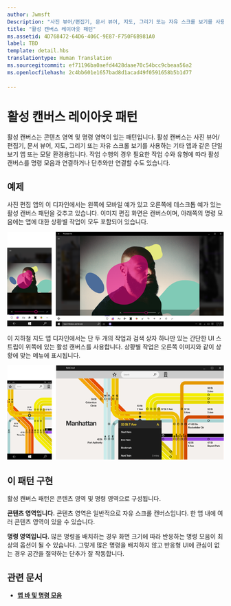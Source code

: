 ```yaml
---
author: Jwmsft
Description: "사진 뷰어/편집기, 문서 뷰어, 지도, 그리기 또는 자유 스크롤 보기를 사용하는 기타 앱과 같은 단일 보기 앱 또는 모달 환경에 대한 콘텐츠 영역 및 명령 영역이 있는 패턴입니다."
title: "활성 캔버스 레이아웃 패턴"
ms.assetid: 4D768472-64D6-406C-9E87-F750F6B981A0
label: TBD
template: detail.hbs
translationtype: Human Translation
ms.sourcegitcommit: ef71196ba0aefd4428daae70c54bcc9cbeaa56a2
ms.openlocfilehash: 2c4bb601e1657bad8d1acad49f0591658b5b1d77

---
```

# 활성 캔버스 레이아웃 패턴

활성 캔버스는 콘텐츠 영역 및 명령 영역이 있는 패턴입니다. 활성 캔버스는 사진 뷰어/편집기, 문서 뷰어, 지도, 그리기 또는 자유 스크롤 보기를 사용하는 기타 앱과 같은 단일 보기 앱 또는 모달 환경용입니다. 작업 수행의 경우 필요한 작업 수와 유형에 따라 활성 캔버스를 명령 모음과 연결하거나 단추와만 연결할 수도 있습니다.

## 예제

사진 편집 앱의 이 디자인에서는 왼쪽에 모바일 예가 있고 오른쪽에 데스크톱 예가 있는 활성 캔버스 패턴을 갖추고 있습니다. 이미지 편집 화면은 캔버스이며, 아래쪽의 명령 모음에는 앱에 대한 상황별 작업이 모두 포함되어 있습니다.

![활성 캔버스 패턴을 사용하는 사진 편집기의 예](images/uap-photo-pc-phone-700.png)

이 지하철 지도 앱 디자인에서는 단 두 개의 작업과 검색 상자 하나만 있는 간단한 UI 스트립이 위쪽에 있는 활성 캔버스를 사용합니다. 상황별 작업은 오른쪽 이미지와 같이 상황에 맞는 메뉴에 표시됩니다.

![활성 캔버스 패턴을 사용하는 지도 앱의 예](images/uap-subway-pc-phone-700.png)


## 이 패턴 구현

활성 캔버스 패턴은 콘텐츠 영역 및 명령 영역으로 구성됩니다.

**콘텐츠 영역입니다.**  콘텐츠 영역은 일반적으로 자유 스크롤 캔버스입니다. 한 앱 내에 여러 콘텐츠 영역이 있을 수 있습니다.

**명령 영역입니다.**  많은 명령을 배치하는 경우 화면 크기에 따라 반응하는 명령 모음이 최상의 옵션이 될 수 있습니다. 그렇게 많은 명령을 배치하지 않고 반응형 UI에 관심이 없는 경우 공간을 절약하는 단추가 잘 작동합니다.



## 관련 문서

-   [**앱 바 및 명령 모음**](../controls-and-patterns/app-bars.md)



<!--HONumber=Aug16_HO3-->


